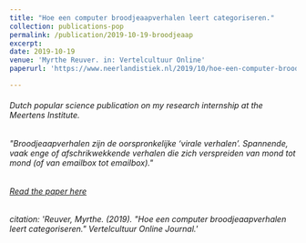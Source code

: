 ```yaml
---
title: "Hoe een computer broodjeaapverhalen leert categoriseren."
collection: publications-pop
permalink: /publication/2019-10-19-broodjeaap
excerpt: 
date: 2019-10-19
venue: 'Myrthe Reuver. in: Vertelcultuur Online'
paperurl: 'https://www.neerlandistiek.nl/2019/10/hoe-een-computer-broodjeaapverhalen-leert-categoriseren/'

---
```


###### Dutch popular science publication on my research internship at the Meertens Institute.

###### "Broodjeaapverhalen zijn de oorspronkelijke ‘virale verhalen’. Spannende, vaak enge of afschrikwekkende verhalen die zich verspreiden van mond tot mond (of van emailbox tot emailbox)."

###### [Read the paper here](https://www.neerlandistiek.nl/2019/10/hoe-een-computer-broodjeaapverhalen-leert-categoriseren/)

###### citation: 'Reuver, Myrthe. (2019). &quot;Hoe een computer broodjeaapverhalen leert categoriseren.&quot; <i>Vertelcultuur Online Journal</i>.'

